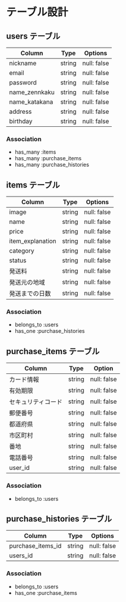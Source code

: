 # テーブル設計

## users テーブル

| Column        | Type   | Options     |
| ------------- | ------ | ----------- |
| nickname      | string | null: false |
| email         | string | null: false |
| password      | string | null: false |
| name_zennkaku | string | null: false |
| name_katakana | string | null: false |
| address       | string | null: false |
| birthday      | string | null: false |

### Association

- has_many :items
- has_many :purchase_items
- has_many :purchase_histories

## items テーブル

| Column           | Type   | Options     |
| ---------------- | ------ | ----------- |
| image            | string | null: false |
| name             | string | null: false |
| price            | string | null: false |
| item_explanation | string | null: false |
| category         | string | null: false |
| status           | string | null: false |
| 発送料            | string | null: false |
| 発送元の地域       | string | null: false |
| 発送までの日数      | string | null: false |

### Association

- belongs_to :users
- has_one :purchase_histories

## purchase_items テーブル

| Column         | Type    | Option   |
| --------------- | ------ | ----------- |
| カード情報        | string | null: false |
| 有効期限          | string | null: false |
| セキュリティコード | string | null: false |
| 郵便番号          | string | null: false |
| 都道府県          | string | null: false |
| 市区町村          | string | null: false |
| 番地             | string | null: false |
| 電話番号          | string | null: false |
| user_id          | string | null: false |

### Association

- belongs_to :users

## purchase_histories テーブル

| Column            | Type   | Options     |
| ----------------- | ------ | ----------- |
| purchase_items_id | string | null: false |
| users_id          | string | null: false |

### Association

- belongs_to :users
- has_one :purchase_items